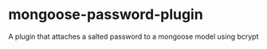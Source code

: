 # mongoose-password-plugin
A plugin that attaches a salted password to a mongoose model using bcrypt
